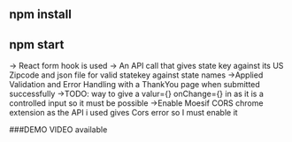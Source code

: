 ## npm install
## npm start

-> React form hook is used
-> An API call that gives state key against its US Zipcode and json file for valid statekey against state names
->Applied Validation and Error Handling with a ThankYou page when submitted successfully
->TODO: way to give a valur={} onChange={} in <Controller/> as it is a controlled input so it must be possible
->Enable Moesif CORS chrome extension as the API i used gives Cors error so I must enable it 

###DEMO VIDEO
available